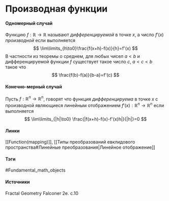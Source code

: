 # Производная функции
#### Одномерный случай
Функцию $f:\mathbb{R}\to\mathbb{R}$ называют *дифференцируемой* в точке $x$, а число $f'(x)$ *производной* если выполняется
$$
\lim\limits_{h\to0}\frac{f(x+h)-f(x)}{h}=f'(x)
$$
В частности из теоремы о среднем, для любых чисел $a<b$ и дифференцируемой функции $f$ существует такое число $c$, $a<c<b$ такое что
$$
 \frac{f(b)-f(a)}{b-a}=f'(c)
$$
#### Конечно-мерный случай
Пусть $f:\mathbb{R}^{n}\to\mathbb{R}^{n}$, говорят что функция *дифференцируема* в точке $x$ с производной являющиеся линейным отображением $f'(x):\mathbb{R}^{n}\to\mathbb{R}^{n}$ если выполняется
$$
\lim\limits_{|h|\to0} \frac{|f(x+h)-f(x)-f'(x)h|}{|h|}=0
$$
#### Линки
 [[Function(mapping)]],
 [[Типы преобразований евклидового пространства#Линейные преобразования|Линейное отображение]]
#### Тэги
 #Fundamental_math_objects 
#### Источники
 Fractal Geometry Falconer 2e. c.10